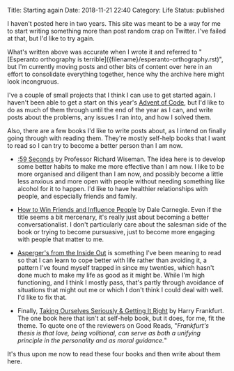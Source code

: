 Title: Starting again
Date: 2018-11-21 22:40
Category: Life
Status: published

I haven't posted here in two years. This site was meant to be a way for me to start writing something more than post random crap on Twitter. I've failed at that, but I'd like to try again.

<aside>
What's written above was accurate when I wrote it and referred to "[Esperanto orthography is terrible]({filename}/esperanto-orthography.rst)", but I'm currently moving posts and other bits of content over here in an effort to consolidate everything together, hence why the archive here might look incongruous.
</aside>

I've a couple of small projects that I think I can use to get started again.  I haven't been able to get a start on this year's [Advent of Code](https://adventofcode.com/), but I'd like to do as much of them through until the end of the year as I can, and write posts about the problems, any issues I ran into, and how I solved them.

Also, there are a few books I'd like to write posts about, as I intend on finally going through with reading them. They're mostly self-help books that I want to read so I can try to become a better person than I am now.

* [:59 Seconds](https://www.goodreads.com/book/show/6340948-59-seconds) by Professor Richard Wiseman. The idea here is to develop some better habits to make me more effective than I am now. I like to be more organised and diligent than I am now, and possibly become a little less anxious and more open with people without needing something like alcohol for it to happen. I'd like to have healthier relationships with people, and especially friends and family.

* [How to Win Friends and Influence People](https://www.goodreads.com/book/show/4865.How_to_Win_Friends_and_Influence_People) by Dale Carnegie. Even if the title seems a bit mercenary, it's really just about becoming a better conversationalist. I don't particularly care about the salesman side of the book or trying to become pursuasive, just to become more engaging with people that matter to me.

* [Asperger's from the Inside Out](https://www.goodreads.com/book/show/1518450.Asperger_s_From_the_Inside_Out) is something I've been meaning to read so that I can learn to cope better with life rather than avoiding it, a pattern I've found myself trapped in since my twenties, which hasn't done much to make my life as good as it might be. While I'm high functioning, and I think I mostly pass, that's partly through avoidance of situations that might out me or which I don't think I could deal with well. I'd like to fix that.

* Finally, [Taking Ourselves Seriously & Getting It Right](https://www.goodreads.com/book/show/3497.Taking_Ourselves_Seriously_and_Getting_It_Right) by Harry Frankfurt. The one book here that isn't at self-help book, but it does, for me, fit the theme. To quote one of the reviewers on Good Reads, "<cite>Frankfurt's thesis is that love, being volitional, can serve as both a unifying principle in the personality and as moral guidance.</cite>"

It's thus upon me now to read these four books and then write about them here.
